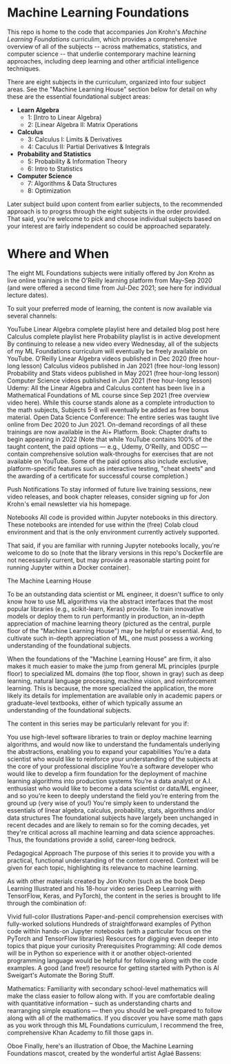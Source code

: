 # Machine Learning Foundations
This repo is home to the code that accompanies Jon Krohn's _Machine Learning Foundations_ curriculim, which provides a comprehensive overview of all of the subjects -- across mathematics, statistics, and computer science -- that underlie contemporary machine learning approaches, including deep learning and other artificial intelligence techniques.

There are eight subjects in the curriculum, organized into four subject areas. See the "Machine Learning House" section below for detail on why these are the essential foundational subject areas:

- **Learn Algebra**
  - 1: [Intro to Linear Algebra}
  - 2: [Linear Algebra II: Matrix Operations
- **Calculus**
  - 3: Calculus I: Limits & Derivatives
  - 4: Caculus II: Partial Derivatives & Integrals
- **Probability and Statistics**
  - 5: Probability & Information Theory
  - 6: Intro to Statistics
- **Computer Science**
  - 7: Algorithms & Data Structures
  - 8: Optimization

Later subject build upon content from earlier subjects, to the recommended approach is to progrss through the eight subjects in the order provided. That said, you're welcome to pick and choose individual subjects based on your interest are fairly independent so could be approached separately.

# Where and When

The eight ML Foundations subjects were initially offered by Jon Krohn as live online trainings in the O'Reilly learning platform from May-Sep 2020 (and were offered a second time from Jul-Dec 2021; see here for individual lecture dates).

To suit your preferred mode of learning, the content is now available via several channels:

YouTube
Linear Algebra complete playlist here and detailed blog post here
Calculus complete playlist here
Probability playlist is in active development
By continuing to release a new video every Wednesday, all of the subjects of my ML Foundations curriculum will eventually be freely available on YouTube.
O'Reilly
Linear Algebra videos published in Dec 2020 (free hour-long lesson)
Calculus videos published in Jan 2021 (free hour-long lesson)
Probability and Stats videos published in May 2021 (free hour-long lesson)
Computer Science videos published in Jun 2021 (free hour-long lesson)
Udemy: All the Linear Algebra and Calculus content has been live in a Mathematical Foundations of ML course since Sep 2021 (free overview video here). While this course stands alone as a complete introduction to the math subjects, Subjects 5-8 will eventually be added as free bonus material.
Open Data Science Conference: The entire series was taught live online from Dec 2020 to Jun 2021. On-demand recordings of all these trainings are now available in the Ai+ Platform.
Book: Chapter drafts to begin appearing in 2022
(Note that while YouTube contains 100% of the taught content, the paid options — e.g., Udemy, O'Reilly, and ODSC — contain comprehensive solution walk-throughs for exercises that are not available on YouTube. Some of the paid options also include exclusive, platform-specific features such as interactive testing, "cheat sheets" and the awarding of a certificate for successful course completion.)

Push Notifications
To stay informed of future live training sessions, new video releases, and book chapter releases, consider signing up for Jon Krohn's email newsletter via his homepage.

Notebooks
All code is provided within Jupyter notebooks in this directory. These notebooks are intended for use within the (free) Colab cloud environment and that is the only environment currently actively supported.

That said, if you are familiar with running Jupyter notebooks locally, you're welcome to do so (note that the library versions in this repo's Dockerfile are not necessarily current, but may provide a reasonable starting point for running Jupyter within a Docker container).

The Machine Learning House


To be an outstanding data scientist or ML engineer, it doesn't suffice to only know how to use ML algorithms via the abstract interfaces that the most popular libraries (e.g., scikit-learn, Keras) provide. To train innovative models or deploy them to run performantly in production, an in-depth appreciation of machine learning theory (pictured as the central, purple floor of the "Machine Learning House") may be helpful or essential. And, to cultivate such in-depth appreciation of ML, one must possess a working understanding of the foundational subjects.

When the foundations of the "Machine Learning House" are firm, it also makes it much easier to make the jump from general ML principles (purple floor) to specialized ML domains (the top floor, shown in gray) such as deep learning, natural language processing, machine vision, and reinforcement learning. This is because, the more specialized the application, the more likely its details for implementation are available only in academic papers or graduate-level textbooks, either of which typically assume an understanding of the foundational subjects.

The content in this series may be particularly relevant for you if:

You use high-level software libraries to train or deploy machine learning algorithms, and would now like to understand the fundamentals underlying the abstractions, enabling you to expand your capabilities
You’re a data scientist who would like to reinforce your understanding of the subjects at the core of your professional discipline
You’re a software developer who would like to develop a firm foundation for the deployment of machine learning algorithms into production systems
You’re a data analyst or A.I. enthusiast who would like to become a data scientist or data/ML engineer, and so you’re keen to deeply understand the field you’re entering from the ground up (very wise of you!)
You're simply keen to understand the essentials of linear algebra, calculus, probability, stats, algorithms and/or data structures
The foundational subjects have largely been unchanged in recent decades and are likely to remain so for the coming decades, yet they're critical across all machine learning and data science approaches. Thus, the foundations provide a solid, career-long bedrock.

Pedagogical Approach
The purpose of this series it to provide you with a practical, functional understanding of the content covered. Context will be given for each topic, highlighting its relevance to machine learning.

As with other materials created by Jon Krohn (such as the book Deep Learning Illustrated and his 18-hour video series Deep Learning with TensorFlow, Keras, and PyTorch), the content in the series is brought to life through the combination of:

Vivid full-color illustrations
Paper-and-pencil comprehension exercises with fully-worked solutions
Hundreds of straightforward examples of Python code within hands-on Jupyter notebooks (with a particular focus on the PyTorch and TensorFlow libraries)
Resources for digging even deeper into topics that pique your curiosity
Prerequisites
Programming: All code demos will be in Python so experience with it or another object-oriented programming language would be helpful for following along with the code examples. A good (and free!) resource for getting started with Python is Al Sweigart's Automate the Boring Stuff.

Mathematics: Familiarity with secondary school-level mathematics will make the class easier to follow along with. If you are comfortable dealing with quantitative information – such as understanding charts and rearranging simple equations — then you should be well-prepared to follow along with all of the mathematics. If you discover you have some math gaps as you work through this ML Foundations curriculum, I recommend the free, comprehensive Khan Academy to fill those gaps in.

Oboe
Finally, here's an illustration of Oboe, the Machine Learning Foundations mascot, created by the wonderful artist Aglaé Bassens:

